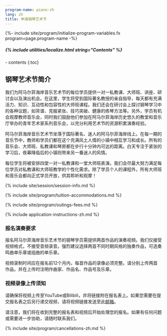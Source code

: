 ```yaml
---
program-name: piano-zh
lang: zh
title: 申请钢琴艺术节
---
```

{%- include site/program/initialize-program-variables.fx program=page.program-name -%}

<div class="highlight-box" markdown="1">
<h5>{% include utilities/localize.html string="Contents" %}</h5>
- contents
{:toc}
</div>

## 钢琴艺术节简介

我们为阿马尔菲海岸音乐艺术节的每位学员提供一对一私教课、大师班、讲座、研讨会以及演出机会。在这里，学生将受到国际著名教授的亲自指导，每天都有充满活力、知识、互动性和包容性的大师班课程。我们还会在研讨会上探讨钢琴学习中的各种议题，如背谱、克服紧张、技巧突破、健康的练琴方法等。另外，学员有机会观摩教师音乐会，同时我们鼓励他们参加在阿马尔菲海岸历史悠久的教堂和音乐厅举办的青年艺术家系列音乐会，以充分利用艺术节的资源积累演奏经验。

阿马尔菲海岸音乐艺术节坐落于国际著名、迷人的阿马尔菲海岸线上。在每一期的音乐节中，教师和学员们都在这个充满风土人情的小镇中相互学习和成长。所有的音乐会、大师班、私教课和琴房都在步行十分钟内可达的距离。白天专注于紧张的学习后，夜幕降临后的小镇则带来另一番迷人的风情。

每位学生将被安排四堂一对一私教课和一堂大师班表演。我们会尽最大努力满足每位学员对私教课和大师班教学的个性化需求。除了学员个人的课程外，所有大师班和音乐会都向正式学员开放，供其聆听和观摩！

{% include site/session/session-info.md %}

{% include site/program/tuition-accommodations.md %}

{% include site/program/outings-fees.md %}

{% include application-instructions-zh.md %}

### 报名演奏要求

报名阿马尔菲海岸音乐艺术节的钢琴学员需提供两首作品的演奏视频。我们仅接受视频格式，不接受音频录音。强烈建议选择两首不同时期风格的独奏作品，可选奏鸣曲单乐章或组曲的单乐章。

视频录制时间应在报名前12个月内，每首作品的录像必须完整。请分别上传两首作品，并在上传时注明作曲家、作品名、作品号及乐章。


### 视频录像上传须知

请确保将视频上传至YouTube或Bilibili，并将链接附在报名表上。如果您需要在提交报名表之后另行递交视频，请将视频链接发送至此[邮箱](mailto:recordings@amalfi-festival.org)。

请注意，我们将在收到完整的报名表和视频后开始处理您的报名。如果有任何问题或需要进一步协助，请随时联系我们。

{% include site/program/cancellations-zh.md %}
